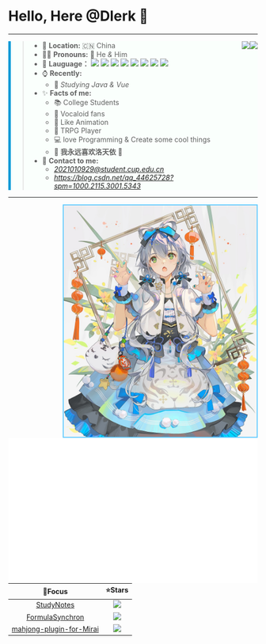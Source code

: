 
# Hello, Here @Dlerk 👋

---

<img align="right" src="https://github-readme-stats.vercel.app/api?username=Dlerk&text_color=102b6a&show_icons=true&icon_color=d3220f&hide_title=true&bg_color=DEG,f7fcf0,e0f3db,cdecc6,aadeb6,82ccc4" />

<img align="right" src="https://github-readme-stats.vercel.app/api/top-langs/?username=Dlerk&layout=compact" />

<div style="border-left:#009ad6 5px solid;background-color:#fafffc">


> + 🚩 **Location:** 🇨🇳 China
> + 🙋‍♂️ **Pronouns:** 🧑 He *&* Him
> + 🧬 **Lauguage：**
> ![](https://img.shields.io/badge/-Python-informational?logo=Python&logoColor=FAE05E&style=flag) ![](https://img.shields.io/badge/-C++-00599C?logo=cplusplus&logoColor=WHITE&style=flag) ![](https://img.shields.io/badge/-JavaScript-F7DF1E?logo=javascript&logoColor=e0861a&style=flag) ![](https://img.shields.io/badge/-C-A8B9CC?logo=c&logoColor=afdfe4&style=flag)
![](https://img.shields.io/badge/-HTML5-E34F26?logo=html5&logoColor=7a1723&style=flag) ![](https://img.shields.io/badge/-CSS3-1572B6?logo=css3&logoColor=293047&style=flag) ![](https://img.shields.io/badge/-Java-f6f5ec?logo=java&logoColor=aa2116&style=flag) ![](https://img.shields.io/badge/-Shell-7d5886?logo=shell&logoColor=FFD500&style=flag) 
> + ⌚ **Recently:**
>   + 📝 *Studying Java & Vue*
> + ✨ **Facts of me:**
>   + 📚 College Students
>   + 🎼 Vocaloid fans
>   + 🌸 Like Animation
>   + 🎲 TRPG Player
>   + 💻 love Programming & Create some cool things
>   + 💖 **我永远喜欢洛天依** 💖
> + 📲 **Contact to me:**
>   + *2021010929@student.cup.edu.cn*
>   + *https://blog.csdn.net/qq_44625728?spm=1000.2115.3001.5343*

</div>

---

<div id="imgs">

<img align="right" width="390" style="border:#66CCFF 2px solid" src="/img/luotianyi_1.jpg">

<div id="imgs_left" style="float:left">

<img  align="left" src="https://github.com/Dlerk/github-stats-for-Dlerk/blob/master/generated/overview.svg"/>

|🎯Focus|⭐Stars|
|:-:|:-:|
|[StudyNotes](https://github.com/Dlerk/StudyNotes)|![](https://img.shields.io/github/stars/Dlerk/StudyNotes)|
|[FormulaSynchron](https://github.com/magician-do/FormulaSynchron)|![](https://img.shields.io/github/stars/magician-do/FormulaSynchron)|
|[mahjong-plugin-for-Mirai](https://github.com/Dlerk/mahjong-plugin-for-Mirai)|![](https://img.shields.io/github/stars/Dlerk/mahjong-plugin-for-Mirai)|
<br/>

</div>

</div>
